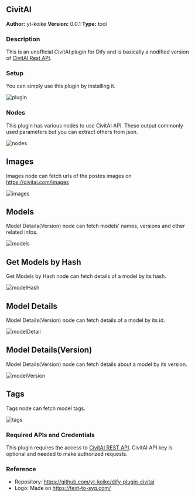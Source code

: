## CivitAI

**Author:** yt-koike
**Version:** 0.0.1
**Type:** tool

### Description

This is an unofficial CivitAI plugin for Dify and is basically a nodified version of [CivitAI Rest API](https://developer.civitai.com/docs/api/public-rest).

### Setup

You can simply use this plugin by installing it.

![plugin](_assets/plugin.png)

### Nodes

This plugin has various nodes to use CivitAI API.
These output commonly used parameters but you can extract others from json.

![nodes](_assets/nodes.png)

## Images

Images node can fetch urls of the postes images on https://civitai.com/images

![images](_assets/images.png)

## Models

Model Details(Version) node can fetch models' names, versions and other related infos.

![models](_assets/models.png)

## Get Models by Hash
Get Models by Hash node can fetch details of a model by its hash.

![modelHash](_assets/modelHash.png)

## Model Details
Model Details(Version) node can fetch details of a model by its id.

![modelDetail](_assets/modelDetails.png)

## Model Details(Version)

Model Details(Version) node can fetch details about a model by its version.

![modelVersion](_assets/modelVersion.png)

## Tags

Tags node can fetch model tags.

![tags](_assets/tags.png)

### Required APIs and Credentials

This plugin requires the access to [CivitAI REST API](https://developer.civitai.com/docs/category/api).
CivitAI API key is optional and needed to make authorized requests.

### Reference

* Repository: https://github.com/yt-koike/dify-plugin-civitai
* Logo: Made on https://text-to-svg.com/
